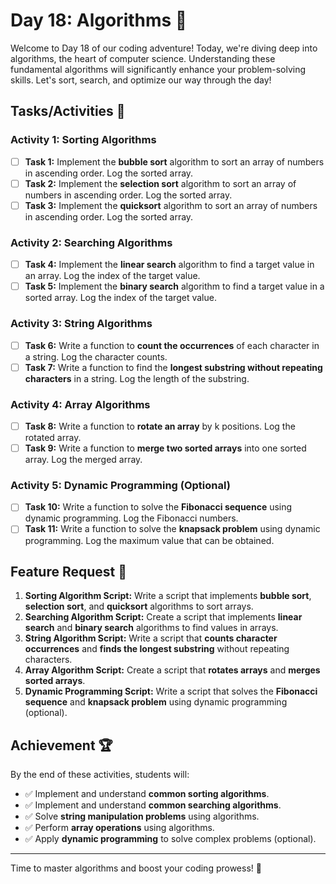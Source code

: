 # Day 18: Algorithms 🚀

Welcome to Day 18 of our coding adventure! Today, we're diving deep into algorithms, the heart of computer science. Understanding these fundamental algorithms will significantly enhance your problem-solving skills. Let's sort, search, and optimize our way through the day!

## Tasks/Activities 📝

### Activity 1: Sorting Algorithms

- [ ] **Task 1:** Implement the **bubble sort** algorithm to sort an array of numbers in ascending order. Log the sorted array.
- [ ] **Task 2:** Implement the **selection sort** algorithm to sort an array of numbers in ascending order. Log the sorted array.
- [ ] **Task 3:** Implement the **quicksort** algorithm to sort an array of numbers in ascending order. Log the sorted array.

### Activity 2: Searching Algorithms

- [ ] **Task 4:** Implement the **linear search** algorithm to find a target value in an array. Log the index of the target value.
- [ ] **Task 5:** Implement the **binary search** algorithm to find a target value in a sorted array. Log the index of the target value.

### Activity 3: String Algorithms

- [ ] **Task 6:** Write a function to **count the occurrences** of each character in a string. Log the character counts.
- [ ] **Task 7:** Write a function to find the **longest substring without repeating characters** in a string. Log the length of the substring.

### Activity 4: Array Algorithms

- [ ] **Task 8:** Write a function to **rotate an array** by k positions. Log the rotated array.
- [ ] **Task 9:** Write a function to **merge two sorted arrays** into one sorted array. Log the merged array.

### Activity 5: Dynamic Programming (Optional)

- [ ] **Task 10:** Write a function to solve the **Fibonacci sequence** using dynamic programming. Log the Fibonacci numbers.
- [ ] **Task 11:** Write a function to solve the **knapsack problem** using dynamic programming. Log the maximum value that can be obtained.

## Feature Request 🎯

1. **Sorting Algorithm Script:** Write a script that implements **bubble sort**, **selection sort**, and **quicksort** algorithms to sort arrays.
2. **Searching Algorithm Script:** Create a script that implements **linear search** and **binary search** algorithms to find values in arrays.
3. **String Algorithm Script:** Write a script that **counts character occurrences** and **finds the longest substring** without repeating characters.
4. **Array Algorithm Script:** Create a script that **rotates arrays** and **merges sorted arrays**.
5. **Dynamic Programming Script:** Write a script that solves the **Fibonacci sequence** and **knapsack problem** using dynamic programming (optional).

## Achievement 🏆

By the end of these activities, students will:

- ✅ Implement and understand **common sorting algorithms**.
- ✅ Implement and understand **common searching algorithms**.
- ✅ Solve **string manipulation problems** using algorithms.
- ✅ Perform **array operations** using algorithms.
- ✅ Apply **dynamic programming** to solve complex problems (optional).

---

Time to master algorithms and boost your coding prowess! 💪